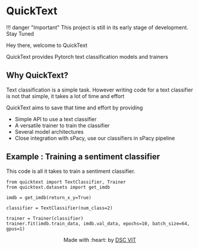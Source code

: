 # QuickText

!!! danger "Important"
    This project is still in its early stage of development. Stay Tuned

Hey there, welcome to QuickText

QuickText provides Pytorch text classification models and trainers


## Why QuickText?

Text classification is a simple task. However writing code for a text classifier is not that simple, it takes a lot of time and effort

QuickText aims to save that time and effort by providing 

- Simple API to use a text classifier
- A versatile trainer to train the classifier
- Several model architectures
- Close integration with sPacy, use our classifiers in sPacy pipeline

## Example : Training a sentiment classifier

This code is all it takes to train a sentiment classifier.

```
from quicktext import TextClassifier, Trainer
from quicktext.datasets import get_imdb

imdb = get_imdb(return_x_y=True)

classifier = TextClassifier(num_class=2)

trainer = Trainer(classifier)
trainer.fit(imdb.train_data, imdb.val_data, epochs=10, batch_size=64, gpus=1)
```

<center>
Made with :heart: by <a href="https://dscvit.com">DSC VIT</a>
</center>

